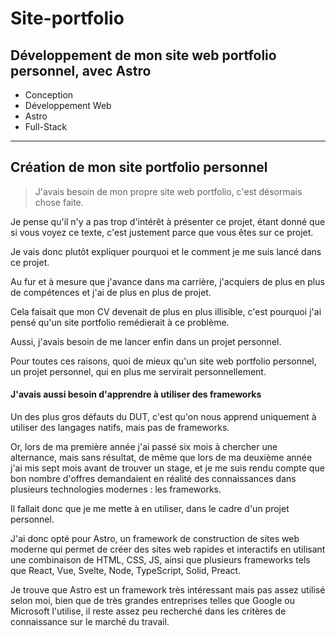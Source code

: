 # Site-portfolio

## Développement de mon site web portfolio personnel, avec Astro

- Conception
- Développement Web
- Astro
- Full-Stack

---

## Création de mon site portfolio personnel

> J'avais besoin de mon propre site web portfolio, c'est désormais chose faite.

Je pense qu'il n'y a pas trop d'intérêt à présenter ce projet, étant donné que si vous voyez ce texte, c'est justement parce que vous êtes sur ce projet.

Je vais donc plutôt expliquer pourquoi et le comment je me suis lancé dans ce projet.

Au fur et à mesure que j'avance dans ma carrière, j'acquiers de plus en plus de compétences et j'ai de plus en plus de projet.

Cela faisait que mon CV devenait de plus en plus illisible, c'est pourquoi j'ai pensé qu'un site portfolio remédierait à ce problème.

Aussi, j'avais besoin de me lancer enfin dans un projet personnel.

Pour toutes ces raisons, quoi de mieux qu'un site web portfolio personnel, un projet personnel, qui en plus me servirait personnellement.

#### J'avais aussi besoin d'apprendre à utiliser des frameworks

Un des plus gros défauts du DUT, c'est qu'on nous apprend uniquement à utiliser des langages natifs, mais pas de frameworks.

Or, lors de ma première année j'ai passé six mois à chercher une alternance, mais sans résultat, de même que lors de ma deuxième année j'ai mis sept mois avant de trouver un stage, et je me suis rendu compte que bon nombre d'offres demandaient en réalité des connaissances dans plusieurs technologies modernes : les frameworks.

Il fallait donc que je me mette à en utiliser, dans le cadre d'un projet personnel.

J'ai donc opté pour Astro, un framework de construction de sites web moderne qui permet de créer des sites web rapides et interactifs en utilisant une combinaison de HTML, CSS, JS, ainsi que plusieurs frameworks tels que React, Vue, Svelte, Node, TypeScript, Solid, Preact.

Je trouve que Astro est un framework très intéressant mais pas assez utilisé selon moi, bien que de très grandes entreprises telles que Google ou Microsoft l'utilise, il reste assez peu recherché dans les critères de connaissance sur le marché du travail.
